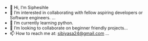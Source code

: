- 👋 Hi, I’m Siphesihle 
- 👀 I’m interested in collaborating with fellow aspiring developers or Software engineers. ...
- 🌱 I’m currently learning python. 
- 💞️ I’m looking to collaborate on beginner friendly projects...
- 📫 How to reach me at: sibiyasa24@gmail.com ...

<!---
Annie24-ux/Annie24-ux is a ✨ special ✨ repository because its `README.md` (this file) appears on your GitHub profile.
You can click the Preview link to take a look at your changes.
--->
